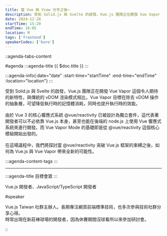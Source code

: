 ```yaml
---
title: 當 Vue 與 View 分手之後⋯
description: 受到 Solid.js 與 Svelte 的啟發，Vue.js 團隊正在開發 Vue Vapor 這個令人期待的新特性，與傳統的 vDOM 渲染模式相比，Vue Vapor 目標在除去 vDOM 操作的抽象層，可望降低執行時的記憶體消耗，同時也提升執行時的效能。由於 Vue 3 的核心響應式系統 @vue/reactivity 已被設計為獨立套件，這代表著開發者可以不必依靠 Vue.js 本身，甚至也能在後端的 node.js 上使用 Vue 響應式系統來進行開發。而 Vue Vapor Mode 的基礎即是從 @vue/reactivity 這個核心模組開始出發的。在這場議程中，我們將探討當 @vue/reactivity 突破 Vue.js 框架的束縛之後，如何為 Vue.js 與 Vue Vapor 帶來全新的可能性。
date: 2024-12-28
startTime: 15:20
endTime: 16:05
location: M
tags: ['frontend']
speakerCodes: ['kuro']
---
```


::agenda-tabs-content
<!--議程資訊-->
#agenda
:::agenda-title
{{ $doc.title }}
:::

:::agenda-info{:date="date" :start-time="startTime" :end-time="endTime" :location="location"}
:::

<!--議程資訊(內容)-->
受到 Solid.js 與 Svelte 的啟發，Vue.js 團隊正在開發 Vue Vapor 這個令人期待的新特性，與傳統的 vDOM 渲染模式相比，Vue Vapor 目標在除去 vDOM 操作的抽象層，可望降低執行時的記憶體消耗，同時也提升執行時的效能。
<br><br>
由於 Vue 3 的核心響應式系統 @vue/reactivity 已被設計為獨立套件，這代表著開發者可以不必依靠 Vue.js 本身，甚至也能在後端的 node.js 上使用 Vue 響應式系統來進行開發。而 Vue Vapor Mode 的基礎即是從 @vue/reactivity 這個核心模組開始出發的。
<br><br>
在這場議程中，我們將探討當 @vue/reactivity 突破 Vue.js 框架的束縛之後，如何為 Vue.js 與 Vue Vapor 帶來全新的可能性。

:::agenda-content-tags
:::

---

:::agenda-title
目標會眾
:::

<!--目標會眾(內容)-->
Vue.js 開發者、JavaScript/TypeScript 開發者

<!--講者介紹-->
#speaker
<!--講者介紹(內容)-->
Vue.js Taiwan 社群主辦人。長期專注網頁前端標準技術，也多次參與技術社群分享心得。<br>
時常出現在新莊棒球場的開發者，因為休賽期間沒球看所以來參加研討會。

::
